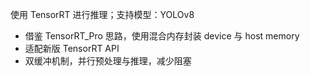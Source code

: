 
使用 TensorRT 进行推理；支持模型：YOLOv8

- 借鉴 TensorRT_Pro 思路，使用混合内存封装 device 与 host memory
- 适配新版 TensorRT API
- 双缓冲机制，并行预处理与推理，减少阻塞
